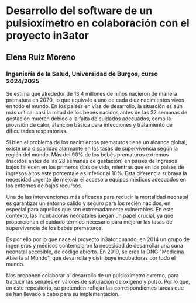 # Desarrollo del software de un pulsioxímetro en colaboración con el proyecto in3ator

## Elena Ruiz Moreno

### Ingeniería de la Salud, Universidad de Burgos, curso 2024/2025

Se estima que alrededor de 13,4 millones de niños nacieron de manera prematura en 2020, lo que equivale a uno de cada diez nacimientos vivos en todo el mundo. En los países en vías de desarrollo, la situación es aún más crítica: casi la mitad de los bebés nacidos antes de las 32 semanas de gestación mueren debido a la falta de cuidados adecuados, como la provisión de calor, atención básica para infecciones y tratamiento de dificultades respiratorias.

Si bien el problema de los nacimientos prematuros tiene un alcance global, existe una disparidad alarmante en las tasas de supervivencia según la región del mundo. Más del 90% de los bebés prematuros extremos (nacidos antes de las 28 semanas de gestación) en países de ingresos bajos fallecen en los primeros días de vida, mientras que en los países de ingresos altos este porcentaje es inferior al 10%. Esta diferencia subraya la necesidad urgente de mejorar el acceso a equipos médicos adecuados en los entornos de bajos recursos.

Una de las intervenciones más eficaces para reducir la mortalidad neonatal es garantizar un entorno cálido y seguro para los recién nacidos, en especial para aquellos que son extremadamente vulnerables. En este contexto, las incubadoras neonatales juegan un papel crucial, ya que proporcionan el cuidado térmico necesario para mejorar las tasas de supervivencia de los bebés prematuros.

Es por ello por lo que nace el proyecto in3ator,cuando, en 2014 un grupo de ingenieros y médicos contemplaron la necesidad de desarrollar una cuna neonatal accesible, de código abierto. En 2019, se crea la ONG "Medicina Abierta al Mundo", que desarrolla y distribuye incubadoras por todo el mundo.

Nos proponen colaborar al desarrollo de un pulsioxímetro externo, para traducir las señales en valores de saturación de oxígeno y pulso. Por lo que, en este repositorio, se pretenden reflejar las correspondientes tareas que se han llevado a cabo para su implementación.
